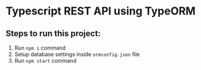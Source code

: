 # Typescript REST API using TypeORM

## Steps to run this project:

1. Run `npm i` command
2. Setup database settings inside `ormconfig.json` file
3. Run `npm start` command
